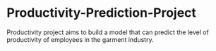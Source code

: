 # Productivity-Prediction-Project
Productivity project aims to build a model that can predict the level of productivity of employees in the garment industry.
